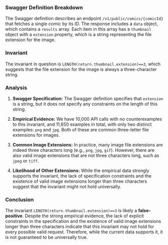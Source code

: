 ### Swagger Definition Breakdown

The Swagger definition describes an endpoint `/v1/public/comics/{comicId}` that fetches a single comic by its ID. The response includes a `data` object, which contains a `results` array. Each item in this array has a `thumbnail` object with a `extension` property, which is a string representing the file extension for the image.

### Invariant

The invariant in question is `LENGTH(return.thumbnail.extension)==3`, which suggests that the file extension for the image is always a three-character string.

### Analysis

1. **Swagger Specification:** The Swagger definition specifies that `extension` is a string, but it does not specify any constraints on the length of this string.

2. **Empirical Evidence:** We have 10,000 API calls with no counterexamples to this invariant, and 11,650 examples in total, with only two distinct examples: `png` and `jpg`. Both of these are common three-letter file extensions for images.

3. **Common Image Extensions:** In practice, many image file extensions are indeed three characters long (e.g., `png`, `jpg`, `gif`). However, there are also valid image extensions that are not three characters long, such as `jpeg` or `tiff`.

4. **Likelihood of Other Extensions:** While the empirical data strongly supports the invariant, the lack of specification constraints and the existence of valid image extensions longer than three characters suggest that the invariant might not hold universally.

### Conclusion

The invariant `LENGTH(return.thumbnail.extension)==3` is likely a **false-positive**. Despite the strong empirical evidence, the lack of explicit constraints in the specification and the existence of valid image extensions longer than three characters indicate that this invariant may not hold for every possible valid request. Therefore, while the current data supports it, it is not guaranteed to be universally true.

